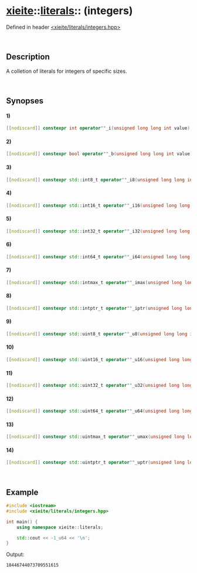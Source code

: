 # [xieite](../xieite.md)\:\:[literals](../literals.md)\:\: \(integers\)
Defined in header [<xieite/literals/integers.hpp>](../../include/xieite/literals/integers.hpp)

&nbsp;

## Description
A colletion of literals for integers of specific sizes.

&nbsp;

## Synopses
#### 1)
```cpp
[[nodiscard]] constexpr int operator""_i(unsigned long long int value) noexcept;
```
#### 2)
```cpp
[[nodiscard]] constexpr bool operator""_b(unsigned long long int value) noexcept;
```
#### 3)
```cpp
[[nodiscard]] constexpr std::int8_t operator""_i8(unsigned long long int value) noexcept;
```
#### 4)
```cpp
[[nodiscard]] constexpr std::int16_t operator""_i16(unsigned long long int value) noexcept;
```
#### 5)
```cpp
[[nodiscard]] constexpr std::int32_t operator""_i32(unsigned long long int value) noexcept;
```
#### 6)
```cpp
[[nodiscard]] constexpr std::int64_t operator""_i64(unsigned long long int value) noexcept;
```
#### 7)
```cpp
[[nodiscard]] constexpr std::intmax_t operator""_imax(unsigned long long int value) noexcept;
```
#### 8)
```cpp
[[nodiscard]] constexpr std::intptr_t operator""_iptr(unsigned long long int value) noexcept;
```
#### 9)
```cpp
[[nodiscard]] constexpr std::uint8_t operator""_u8(unsigned long long int value) noexcept;
```
#### 10)
```cpp
[[nodiscard]] constexpr std::uint16_t operator""_u16(unsigned long long int value) noexcept;
```
#### 11)
```cpp
[[nodiscard]] constexpr std::uint32_t operator""_u32(unsigned long long int value) noexcept;
```
#### 12)
```cpp
[[nodiscard]] constexpr std::uint64_t operator""_u64(unsigned long long int value) noexcept;
```
#### 13)
```cpp
[[nodiscard]] constexpr std::uintmax_t operator""_umax(unsigned long long int value) noexcept;
```
#### 14)
```cpp
[[nodiscard]] constexpr std::uintptr_t operator""_uptr(unsigned long long int value) noexcept;
```

&nbsp;

## Example
```cpp
#include <iostream>
#include <xieite/literals/integers.hpp>

int main() {
    using namespace xieite::literals;

    std::cout << -1_u64 << '\n';
}
```
Output:
```
18446744073709551615
```
